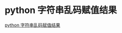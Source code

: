 # python 字符串乱码赋值结果
[python 字符串乱码赋值结果](https://aiwithcloud.com/2021/02/01/python-%e5%ad%97%e7%ac%a6%e4%b8%b2%e4%b9%b1%e7%a0%81%e8%b5%8b%e5%80%bc%e7%bb%93%e6%9e%9c/)